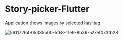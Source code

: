 # Story-picker-Flutter
Application shows images by selected hashtag

![56117264-05335b00-5f68-11e9-8b36-527ef073fb28](https://user-images.githubusercontent.com/34889969/83140185-f537f580-a0ed-11ea-9957-b3dd3c3f07c6.gif)
